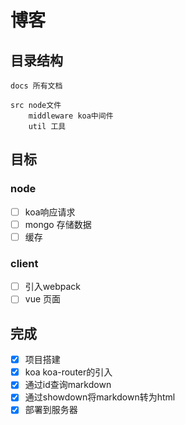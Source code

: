 # 博客

## 目录结构

```
docs 所有文档
    
src node文件
    middleware koa中间件
    util 工具
``` 

## 目标

### node

- [ ] koa响应请求
- [ ] mongo 存储数据
- [ ] 缓存

### client

- [ ] 引入webpack
- [ ] vue 页面

## 完成

- [x] 项目搭建
- [x] koa koa-router的引入
- [x] 通过id查询markdown
- [x] 通过showdown将markdown转为html
- [x] 部署到服务器